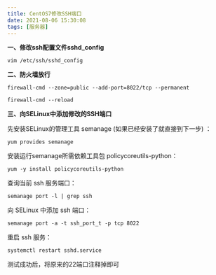 ```yaml
---
title: CentOS7修改SSH端口
date: 2021-08-06 15:30:08
tags: [服务器]
---
```


**一、修改ssh配置文件sshd_config**

```
vim /etc/ssh/sshd_config
```

**二、防火墙放行**

```
firewall-cmd --zone=public --add-port=8022/tcp --permanent

firewall-cmd --reload
```

**三、向SELinux中添加修改的SSH端口**

先安装SELinux的管理工具 semanage (如果已经安装了就直接到下一步) ：

```
yum provides semanage
```

安装运行semanage所需依赖工具包 policycoreutils-python：

```
yum -y install policycoreutils-python
```

查询当前 ssh 服务端口：

```
semanage port -l | grep ssh
```

向 SELinux 中添加 ssh 端口：

```
semanage port -a -t ssh_port_t -p tcp 8022
```

重启 ssh 服务：

```
systemctl restart sshd.service
```

测试成功后，将原来的22端口注释掉即可
